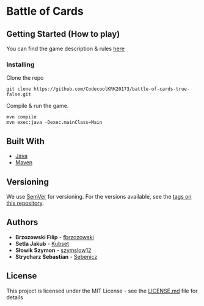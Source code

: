 # Battle of Cards

## Getting Started (How to play)

You can find the game description & rules [here](https://en.wikipedia.org/wiki/Cheat_(game))

### Installing

Clone the repo

```
git clone https://github.com/CodecoolKRK20173/battle-of-cards-true-false.git
```

Compile & run the game.

```
mvn compile
mvn exec:java -Dexec.mainClass=Main
```

## Built With

* [Java](https://java.com/en/)
* [Maven](https://maven.apache.org/)

## Versioning

We use [SemVer](http://semver.org/) for versioning. For the versions available, see the [tags on this repository](https://github.com/your/project/tags). 

## Authors

* **Brzozowski Filip** - [fbrzozowski](https://github.com/fbrzozowsk)
* **Setla Jakub** - [Kubset](https://github.com/Kubset)
* **Słowik Szymon** - [szymslow12](https://github.com/szymslow12)
* **Strycharz Sebastian** - [Sebenicz](https://github.com/Sebenicz)

## License

This project is licensed under the MIT License - see the [LICENSE.md](LICENSE.md) file for details
